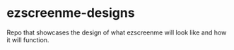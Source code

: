 # ezscreenme-designs
Repo that showcases the design of what ezscreenme will look like and how it will function.
